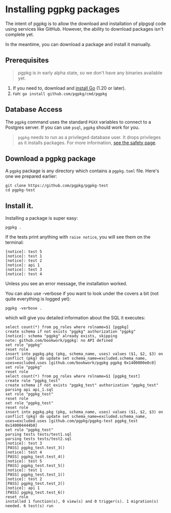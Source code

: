 # Installing pgpkg packages

The intent of pgpkg is to allow the download and installation of plpgsql code using services like GitHub.
However, the ability to download packages isn't complete yet.

In the meantime, you can download a package and install it manually.

## Prerequisites

> pgpkg is in early alpha state, so we don't have any binaries available yet.

1. If you need to, download and [install Go](https://go.dev/dl/) (1.20 or later).
2. run: `go install github.com/pgpkg/cmd/pgpkg`

## Database Access

The `pgpkg` command uses the standard `PGXX` variables to connect to a Postgres server. If you can use `psql`,
`pgpkg` should work for you.

> `pgpkg` needs to run as a privileged database user. It drops privileges as it installs packages. For more
information, [see the safety page](safety.md).

## Download a pgpkg package

A `pgpkg` package is any directory which contains a `pgpkg.toml` file. Here's one we prepared earlier:

    git clone https://github.com/pgpkg/pgpkg-test
    cd pgpkg-test
    
## Install it.

Installing a package is super easy:

    pgpkg .

If the tests print anything with `raise notice`, you will see them on the terminal:

    [notice]: test 5
    [notice]: test 1
    [notice]: test 2
    [notice]: api 1
    [notice]: test 3
    [notice]: test 4

Unless you see an error message, the installation worked.

You can also use -verbose if you want to look under the covers a bit (not quite everything is logged yet):

    pgpkg -verbose .

which will give you detailed information about the SQL it executes:

    select count(*) from pg_roles where rolname=$1 [pgpkg]
    create schema if not exists "pgpkg" authorization "pgpkg"
    [notice]: schema "pgpkg" already exists, skipping
    note: github.com/bookwork/pgpkg: no API defined
    set role "pgpkg"
    reset role
    insert into pgpkg.pkg (pkg, schema_name, uses) values ($1, $2, $3) on conflict (pkg) do update set schema_name=excluded.schema_name, uses=excluded.uses [github.com/bookwork/pgpkg pgpkg 0x1400000e0c0]
    set role "pgpkg"
    reset role
    select count(*) from pg_roles where rolname=$1 [pgpkg_test]
    create role "pgpkg_test"
    create schema if not exists "pgpkg_test" authorization "pgpkg_test"
    parsing api api_1.sql
    set role "pgpkg_test"
    reset role
    set role "pgpkg_test"
    reset role
    insert into pgpkg.pkg (pkg, schema_name, uses) values ($1, $2, $3) on conflict (pkg) do update set schema_name=excluded.schema_name, uses=excluded.uses [github.com/pgpkg/pgpkg-test pgpkg_test 0x140004444b0]
    set role "pgpkg_test"
    parsing tests tests/test1.sql
    parsing tests tests/test2.sql
    [notice]: test 3
    [PASS] pgpkg_test.test_3()
    [notice]: test 4
    [PASS] pgpkg_test.test_4()
    [notice]: test 5
    [PASS] pgpkg_test.test_5()
    [notice]: test 1
    [PASS] pgpkg_test.test_1()
    [notice]: test 2
    [PASS] pgpkg_test.test_2()
    [notice]: api 1
    [PASS] pgpkg_test.test_6()
    reset role
    installed 1 function(s), 0 view(s) and 0 trigger(s). 1 migration(s) needed. 6 test(s) run
